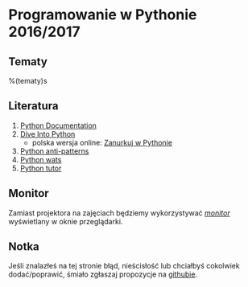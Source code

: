 Programowanie w Pythonie 2016/2017
==================

Tematy
------------------

%(tematy)s

Literatura
------------------

  1.  [Python Documentation](https://www.python.org/doc/)
  2.  [Dive Into Python](http://www.diveintopython.net/)
      * polska wersja online: [Zanurkuj w Pythonie](https://pl.wikibooks.org/wiki/Zanurkuj_w_Pythonie)
  3.  [Python anti-patterns](http://docs.quantifiedcode.com/python-anti-patterns/)
  4.  [Python wats](https://github.com/cosmologicon/pywat)
  5.  [Python tutor](http://www.pythontutor.com/visualize.html#mode=edit)

Monitor
------------------
Zamiast projektora na zajęciach będziemy wykorzystywać
[_monitor_](./monitor/) wyświetlany w oknie przeglądarki.

Notka
------------------
Jeśli znalazłeś na tej stronie błąd, nieścisłość
lub chciałbyś cokolwiek dodać/poprawić,
śmiało zgłaszaj propozycje
na [githubie](https://github.com/mpanczyk/py_course).
